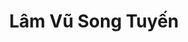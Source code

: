 ---
layout: album_gallery
resource: instagram
title: "Lâm Vũ Song Tuyến"
description: "Instagram albums of Lâm Vũ Song Tuyến</br>. Username: _beeemm_"
active: gallery
images:
- image_path: /beeemm_/0/20250212_181046_477918232_18489007171002844_949266269351967199_n.jpg
  gallery-folder: /gallery/beeemm_/0/
  gallery-name: 0
  gallery-date: April 2025
- image_path: /beeemm_/1/20241030_185029_465082969_1755737808603603_1312614026259169938_n.jpg
  gallery-folder: /gallery/beeemm_/1/
  gallery-name: 1
  gallery-date: April 2025
- image_path: /beeemm_/2/20231124_173751_404333416_880020807043774_8504733778871013867_n.jpg
  gallery-folder: /gallery/beeemm_/2/
  gallery-name: 2
  gallery-date: April 2025
---